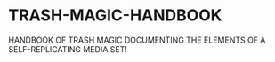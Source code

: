 # TRASH-MAGIC-HANDBOOK
HANDBOOK OF TRASH MAGIC DOCUMENTING THE ELEMENTS OF A SELF-REPLICATING MEDIA SET!
